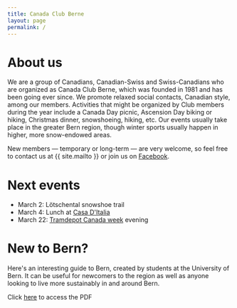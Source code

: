 ```yaml
---
title: Canada Club Berne
layout: page
permalink: /
---
```


# About us

We are a group of Canadians, Canadian-Swiss and Swiss-Canadians who are organized as Canada Club Berne, which was founded in 1981 and has been going ever since.
We promote relaxed social contacts, Canadian style, among our members. Activities that might be organized by Club members during the year include a Canada Day picnic, Ascension Day biking or hiking, Christmas dinner, snowshoeing,  hiking, etc. Our events usually take place in the greater Bern region, though winter sports usually happen in higher, more snow-endowed areas.

New members — temporary or long-term — are very welcome, so feel free to contact us at {{ site.mailto }} or join us on [Facebook](https://www.facebook.com/groups/canadaclubberne/).

# Next events

- March 2: Lötschental snowshoe trail
- March 4: Lunch at [Casa D'Italia](https://www.casaitalia.ch)
- March 22: [Tramdepot Canada week](https://altestramdepot.ch/de/Info/Restaurant/Kanada_Wochen) evening

# New to Bern?

Here's an interesting guide to Bern, created by students at the University of Bern. It can be useful for newcomers to the region as well as anyone looking to live more sustainably in and around Bern.

Click [here](https://www.bne.unibe.ch/for_students/out_and_about_sustainably_in_bern/index_eng.html) to access the PDF


